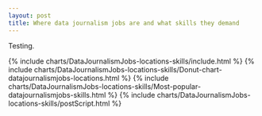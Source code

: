 ```yaml
---
layout: post
title: Where data journalism jobs are and what skills they demand
---
```


Testing.

{% include charts/DataJournalismJobs-locations-skills/include.html %}
{% include charts/DataJournalismJobs-locations-skills/Donut-chart-datajournalismjobs-locations.html %}
{% include charts/DataJournalismJobs-locations-skills/Most-popular-datajournalismjobs-skills.html %}
{% include charts/DataJournalismJobs-locations-skills/postScript.html %}